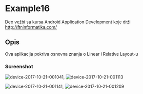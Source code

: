 # Example16

Deo vežbi sa kursa Android Application Development koje drži http://ftninformatika.com/

## Opis

Ova aplikacija pokriva osnovna znanja o Linear i Relative Layout-u

### Screenshot

![device-2017-10-21-001041](https://user-images.githubusercontent.com/17581397/31843918-e8064b22-b5f5-11e7-84ba-d812497c2f4b.png), ![device-2017-10-21-001113](https://user-images.githubusercontent.com/17581397/31843927-ef073e2c-b5f5-11e7-8326-a813a813ad4d.png)

![device-2017-10-21-001141](https://user-images.githubusercontent.com/17581397/31843928-f21d5056-b5f5-11e7-8d21-f09aea610eb2.png), ![device-2017-10-21-001209](https://user-images.githubusercontent.com/17581397/31843930-f61bed0c-b5f5-11e7-8285-95d05cf75217.png)





